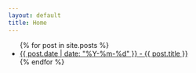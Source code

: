 ```yaml
---
layout: default
title: Home
---
```

<ul>
  {% for post in site.posts %}
    <li>
      <a href="{{ post.url }}">{{ post.date | date: "%Y-%m-%d" }} - {{ post.title }}</a>
    </li>
  {% endfor %}
</ul>
